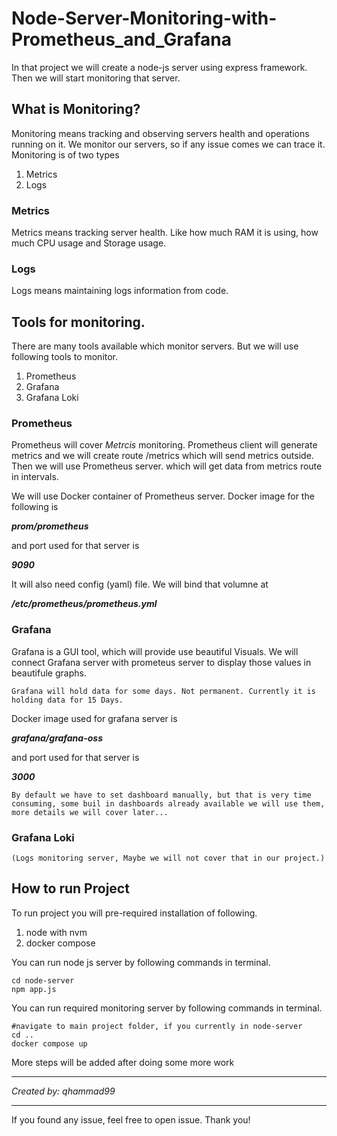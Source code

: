 # Node-Server-Monitoring-with-Prometheus_and_Grafana
In that project we will create a node-js server using express framework. Then we will start monitoring that server.

## What is Monitoring?
Monitoring means tracking and observing servers health and operations running on it. We monitor our servers, so if any issue comes we can trace it. Monitoring is of two types
1. Metrics
2. Logs

### Metrics
Metrics means tracking server health. Like how much RAM it is using, how much CPU usage and Storage usage.

### Logs
Logs means maintaining logs information from code.


## Tools for monitoring.
There are many tools available which monitor servers. But we will use following tools to monitor.

1. Prometheus
2. Grafana
3. Grafana Loki

### Prometheus
Prometheus will cover _Metrcis_ monitoring. Prometheus client will generate metrics and we will create route /metrics which will send metrics outside. Then we will use Prometheus server. which will get data from metrics route in intervals. 
    
We will use Docker container of Prometheus server. Docker image for the following is 
    
***prom/prometheus***
    
and port used for that server is

***9090***

It will also need config (yaml) file. We will bind that volumne at

***/etc/prometheus/prometheus.yml***
    

### Grafana

Grafana is a GUI tool, which will provide use beautiful Visuals. We will connect Grafana server with prometeus server to display those values in beautifule graphs.

    Grafana will hold data for some days. Not permanent. Currently it is holding data for 15 Days.

Docker image used for grafana server is

***grafana/grafana-oss***
    
and port used for that server is

***3000***

    By default we have to set dashboard manually, but that is very time consuming, some buil in dashboards already available we will use them, more details we will cover later...

### Grafana Loki
    (Logs monitoring server, Maybe we will not cover that in our project.)


## How to run Project
To run project you will pre-required installation of following.

1. node with nvm
2. docker compose

You can run node js server by following commands in terminal.

```
cd node-server
npm app.js
```

You can run required monitoring server by following commands in terminal.

```
#navigate to main project folder, if you currently in node-server
cd .. 
docker compose up
```

More steps will be added after doing some more work

---

_Created by: qhammad99_

---
If you found any issue, feel free to open issue. 
Thank you!

